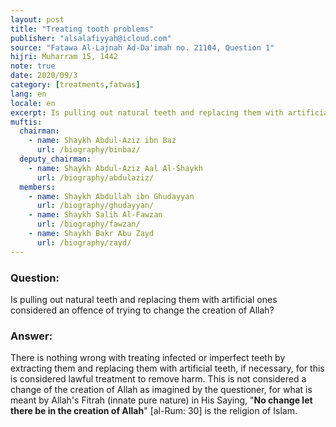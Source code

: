 ```yaml
---
layout: post
title: "Treating tooth problems"
publisher: "alsalafiyyah@icloud.com"
source: "Fatawa Al-Lajnah Ad-Da'imah no. 21104, Question 1"
hijri: Muharram 15, 1442
note: true
date: 2020/09/3
category: [treatments,fatwas]
lang: en
locale: en
excerpt: Is pulling out natural teeth and replacing them with artificial ones considered an offence of trying to change the creation of Allah?
muftis:
  chairman: 
    - name: Shaykh Abdul-Aziz ibn Baz
      url: /biography/binbaz/
  deputy_chairman:
    - name: Shaykh Abdul-Aziz Aal Al-Shaykh
      url: /biography/abdulaziz/
  members: 
    - name: Shaykh Abdullah ibn Ghudayyan
      url: /biography/ghudayyan/
    - name: Shaykh Salih Al-Fawzan
      url: /biography/fawzan/
    - name: Shaykh Bakr Abu Zayd
      url: /biography/zayd/
---
```


### Question:
Is pulling out natural teeth and replacing them with artificial ones considered an offence of trying to change the creation of Allah? 

### Answer:
There is nothing wrong with treating infected or imperfect teeth by extracting them and replacing them with artificial teeth, if necessary, for this is considered lawful treatment to remove harm. This is not considered a change of the creation of Allah as imagined by the questioner, for what is meant by Allah's Fitrah (innate pure nature) in His Saying, "**No change let there be in the creation of Allah**" [al-Rum: 30] is the religion of Islam.
